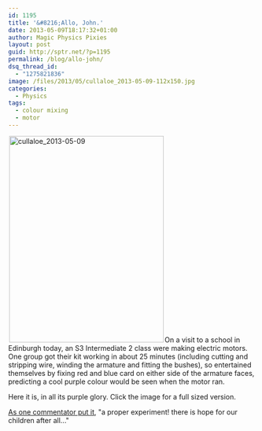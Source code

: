 ```yaml
---
id: 1195
title: '&#8216;Allo, John.'
date: 2013-05-09T18:17:32+01:00
author: Magic Physics Pixies
layout: post
guid: http://sptr.net/?p=1195
permalink: /blog/allo-john/
dsq_thread_id:
  - "1275821836"
image: /files/2013/05/cullaloe_2013-05-09-112x150.jpg
categories:
  - Physics
tags:
  - colour mixing
  - motor
---
```

<a href="http://sptr.net/files/2013/05/cullaloe_2013-05-09.jpg"><img class=" wp-image-1196 alignleft" style="margin-left: 2px; margin-right: 2px;" alt="cullaloe_2013-05-09" src="http://sptr.net/files/2013/05/cullaloe_2013-05-09.jpg" width="314" height="420" /></a>On a visit to a school in Edinburgh today, an S3 Intermediate 2 class were making electric motors. One group got their kit working in about 25 minutes (including cutting and stripping wire, winding the armature and fitting the bushes), so entertained themselves by fixing red and blue card on either side of the armature faces, predicting a cool purple colour would be seen when the motor ran.

Here it is, in all its purple glory. Click the image for a full sized version.

<a href="http://www.blipfoto.com/cullaloe">As one commentator put it</a>, "a proper experiment! there is hope for our children after all..."